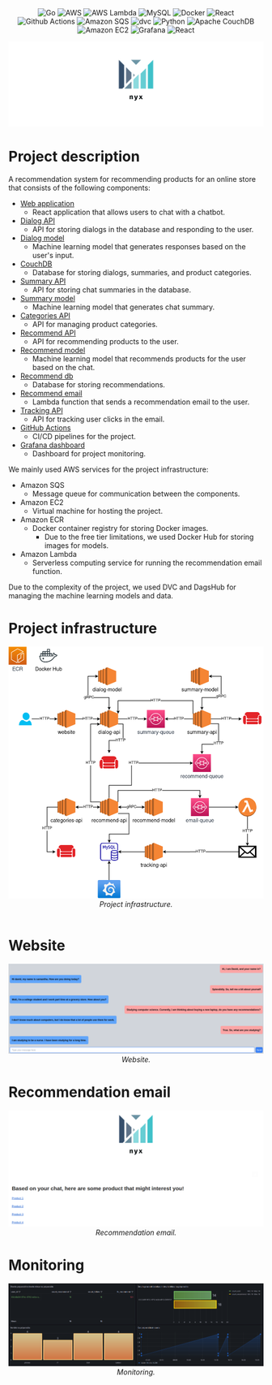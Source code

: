 <div align="center">
    <img alt="Go" src="https://img.shields.io/badge/Go-00ADD8?style=for-the-badge&logo=go&logoColor=white"/>
    <img alt="AWS" src="https://img.shields.io/badge/Amazon_AWS-232F3E?style=for-the-badge&logo=amazonaws&logoColor=white"/>
    <img alt="AWS Lambda" src="https://img.shields.io/badge/aws_lambda-FF9900?style=for-the-badge&logo=awslambda&logoColor=white"/>
    <img alt="MySQL" src="https://img.shields.io/badge/MySQL-005C84?style=for-the-badge&logo=mysql&logoColor=white"/>
    <img alt="Docker" src="https://img.shields.io/badge/Docker-2CA5E0?style=for-the-badge&logo=docker&logoColor=white"/>
    <img alt="React" src="https://img.shields.io/badge/React-20232A?style=for-the-badge&logo=react&logoColor=61DAFB"/>
    <img alt="Github Actions" src="https://img.shields.io/badge/Github%20Actions-282a2e?style=for-the-badge&logo=githubactions&logoColor=367cfe"/>
    <img alt="Amazon SQS" src="https://img.shields.io/badge/amazon_sqs-FF4F8B?style=for-the-badge&logo=amazonsqs&logoColor=white"/>
    <img alt="dvc" src="https://img.shields.io/badge/dvc-13ADC7?style=for-the-badge&logo=dvc&logoColor=white"/>
    <img alt="Python" src="https://img.shields.io/badge/python-3776AB?style=for-the-badge&logo=python&logoColor=white"/>
    <img alt="Apache CouchDB" src="https://img.shields.io/badge/apache_couchdb-E42528?style=for-the-badge&logo=apachecouchdb&logoColor=white"/>
    <img alt="Amazon EC2" src="https://img.shields.io/badge/amazon_ec2-FF9900?style=for-the-badge&logo=amazonec2&logoColor=white"/>
    <img alt="Grafana" src="https://img.shields.io/badge/grafana-F46800?style=for-the-badge&logo=grafana&logoColor=white"/>
    <img alt="React" src="https://img.shields.io/badge/react-61DAFB?style=for-the-badge&logo=react&logoColor=white"/>
</div>

![Logo](images/logo.png)

# Project description

A recommendation system for recommending products for an online store that consists of the following components:

- [Web application](website)
    - React application that allows users to chat with a chatbot.
- [Dialog API](dialog-api)
    - API for storing dialogs in the database and responding to the user.
- [Dialog model](dialog-model)
    - Machine learning model that generates responses based on the user's input.
- [CouchDB](couchdb)
    - Database for storing dialogs, summaries, and product categories.
- [Summary API](summary-api)
    - API for storing chat summaries in the database.
- [Summary model](summary-model)
    - Machine learning model that generates chat summary.
- [Categories API](categories-api)
    - API for managing product categories.
- [Recommend API](recommend-api)
    - API for recommending products to the user.
- [Recommend model](recommend-model)
    - Machine learning model that recommends products for the user based on the chat.
- [Recommend db](recommend-db)
    - Database for storing recommendations.
- [Recommend email](recommend-lambda)
    - Lambda function that sends a recommendation email to the user.
- [Tracking API](tracking-api)
    - API for tracking user clicks in the email.
- [GitHub Actions](.github/workflows)
    - CI/CD pipelines for the project.
- [Grafana dashboard](monitoring)
    - Dashboard for project monitoring.

We mainly used AWS services for the project infrastructure:

- Amazon SQS
    - Message queue for communication between the components.
- Amazon EC2
    - Virtual machine for hosting the project.
- Amazon ECR
    - Docker container registry for storing Docker images.
        - Due to the free tier limitations, we used Docker Hub for storing images for models.
- Amazon Lambda
    - Serverless computing service for running the recommendation email function.

Due to the complexity of the project, we used DVC and DagsHub for managing the machine learning models and data.

# Project infrastructure

<div align="center">
  <img src="images/diagram.png" alt="Project infrastructure">
  <br/>
  <i>Project infrastructure.</i>
</div>
<br/>

# Website

<div align="center">
  <img src="images/website.png" alt="Website">
  <br/>
  <i>Website.</i>
</div>

# Recommendation email

<div align="center">
  <img src="images/recommendation.png" alt="Recommendation email">
  <br/>
  <i>Recommendation email.</i>
</div>

# Monitoring

<div align="center">
  <img src="images/monitoring.png" alt="Monitoring">
  <br/>
  <i>Monitoring.</i>
</div>
